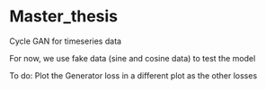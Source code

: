 # Master_thesis
 Cycle GAN for timeseries data
 
 For now, we use fake data (sine and cosine data) to test the model
 
 To do: Plot the Generator loss in a different plot as the other losses
 	
